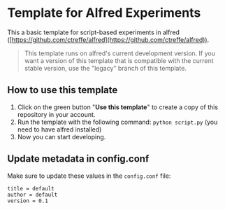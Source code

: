 # Template for Alfred Experiments

This a basic template for script-based experiments in alfred ([https://github.com/ctreffe/alfred](https://github.com/ctreffe/alfred)).
>This template runs on alfred's current development version. If you want a version of this template that is compatible with the current stable version, use the "legacy" branch of this template.

## How to use this template

1. Click on the green button "**Use this template**" to create a copy of this repository in your account.
1. Run the template with the following command: `python script.py` (you need to have alfred installed)
1. Now you can start developing.

## Update metadata in config.conf
Make sure to update these values in the `config.conf` file:

```
title = default
author = default
version = 0.1
```

